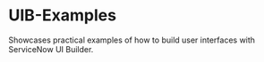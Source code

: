 # UIB-Examples

 Showcases practical examples of how to build user interfaces with ServiceNow UI Builder.
 
